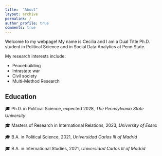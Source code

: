 ```yaml
---
title:  "About"
layout: archive
permalink: /
author_profile: true
comments: true
---
```


Welcome to my webpage! My name is Cecilia and I am a Dual Title Ph.D. student in Political Science and in Social Data Analytics at Penn State.

My research interests include:
- Peacebuilding
- Intrastate war
- Civil society
- Multi-Method Research

## Education

 🎓 Ph.D. in Political Science, expected 2028, *The Pennsylvania State University* 
 
 🎓 Masters of Research in International Relations, 2023, *University of Essex*
 
 🎓 B.A. in Political Science, 2021, *Universidad Carlos III of Madrid* 
 
🎓 B.A. in International Studies, 2021, *Universidad Carlos III of Madrid*
